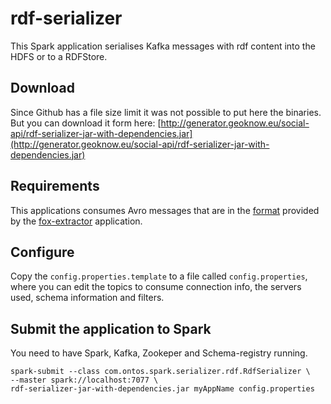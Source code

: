 # rdf-serializer

This Spark application serialises Kafka messages with rdf content into the HDFS or to a RDFStore.


## Download

Since Github has a file size limit it was not possible to put here the binaries. But you can download it form here:
[http://generator.geoknow.eu/social-api/rdf-serializer-jar-with-dependencies.jar](http://generator.geoknow.eu/social-api/rdf-serializer-jar-with-dependencies.jar)

## Requirements

This applications consumes Avro messages that are in the [format](https://github.com/GeoKnow/SocialAPI/blob/master/fox-extractor/ner-rdf-schema.json) provided by the [fox-extractor](https://github.com/GeoKnow/SocialAPI/tree/master/fox-extractor) application.


## Configure

Copy the `config.properties.template` to a file called `config.properties`, where you can edit the topics to consume connection info, the servers used, schema information and filters. 


## Submit the application to Spark

You need to have Spark, Kafka, Zookeper and Schema-registry running.

    spark-submit --class com.ontos.spark.serializer.rdf.RdfSerializer \
    --master spark://localhost:7077 \
    rdf-serializer-jar-with-dependencies.jar myAppName config.properties

